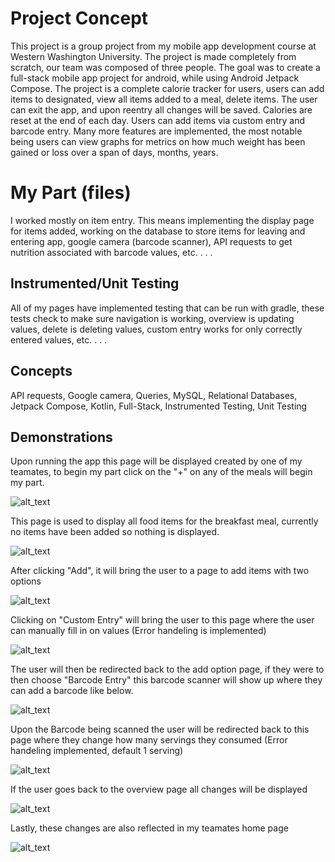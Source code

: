 # Project Concept
This project is a group project from my mobile app development course at Western Washington University. The project is made completely from scratch, our team was composed of three people. The goal 
was to create a full-stack mobile app project for android, while using Android Jetpack Compose. The project is a complete calorie tracker for users, users can add items to designated, view all items 
added to a meal, delete items. The user can exit the app, and upon reentry all changes will be saved. Calories are reset at the end of each day. Users can add items via custom entry and barcode entry. Many 
more features are implemented, the most notable being users can view graphs for metrics on how much weight has been gained or loss over a span of days, months, years.

# My Part (files)
I worked mostly on item entry. This means implementing the display page for items added, working on the database to store items for leaving and entering app, google camera (barcode scanner), API requests to get 
nutrition associated with barcode values, etc. . . . 

## Instrumented/Unit Testing
All of my pages have implemented testing that can be run with gradle, these tests check to make sure navigation is working, overview is updating values, delete is deleting values, custom entry works for only
correctly entered values, etc. . . .

## Concepts
API requests, Google camera, Queries, MySQL, Relational Databases, Jetpack Compose, Kotlin, Full-Stack, Instrumented Testing, Unit Testing

## Demonstrations
Upon running the app this page will be displayed created by one of my teamates, to begin my part click on the "+" on any of the meals will begin my part.

![alt_text](/app/src/main/res/drawable/HomePage.png)

This page is used to display all food items for the breakfast meal, currently no items have been added so nothing is displayed.

![alt_text](/app/src/main/res/drawable/AddFood-NoItems.png)

After clicking "Add", it will bring the user to a page to add items with two options

![alt_text](/app/src/main/res/drawable/AddingType.png)

Clicking on "Custom Entry" will bring the user to this page where the user can manually fill in on values (Error handeling is implemented)

![alt_text](/app/src/main/res/drawable/CustomEntry.png)

The user will then be redirected back to the add option page, if they were to then choose "Barcode Entry" this barcode scanner will show up where they can add a barcode like below.

![alt_text](/app/src/main/res/drawable/BarcodeEntry.png)

Upon the Barcode being scanned the user will be redirected back to this page where they change how many servings they consumed (Error handeling implemented, default 1 serving)

![alt_text](/app/src/main/res/drawable/BarcodeEntry-Serving.png)

If the user goes back to the overview page all changes will be displayed

![alt_text](/app/src/main/res/drawable/AddFood-Items.png)

Lastly, these changes are also reflected in my teamates home page

![alt_text](/app/src/main/res/drawable/HomePage-Changes.png)





